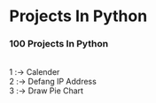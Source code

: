 # Projects In Python
### 100 Projects In Python
<h>
<br> 1 :-> Calender
<br> 2 :-> Defang IP Address
<br> 3 :-> Draw Pie Chart
